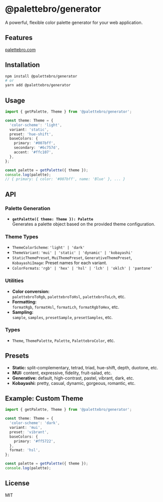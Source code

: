 # @palettebro/generator

A powerful, flexible color palette generator for your web application.

## Features

[palettebro.com](https://palettebro.com)

## Installation

```bash
npm install @palettebro/generator
# or
yarn add @palettebro/generator
```

## Usage

```ts
import { getPalette, Theme } from '@palettebro/generator';

const theme: Theme = {
  'color-scheme': 'light',
  variant: 'static',
  preset: 'hue-shift',
  baseColors: {
    primary: '#007bff',
    secondary: '#6c757d',
    accent: '#ffc107',
  },
};

const palette = getPalette({ theme });
console.log(palette);
// { primary: { color: '#007bff', name: 'Blue' }, ... }
```

## API

### Palette Generation

- **`getPalette({ theme: Theme }): Palette`**  
  Generates a palette object based on the provided theme configuration.

### Theme Types

- `ThemeColorScheme`: `'light' | 'dark'`
- `ThemeVariant`: `'mui' | 'static' | 'dynamic' | 'kobayashi'`
- `StaticThemePreset`, `MuiThemePreset`, `GenerativeThemePreset`, `KobayashiImage`: Preset names for each variant.
- `ColorFormats`: `'rgb' | 'hex' | 'hsl' | 'lch' | 'oklch' | 'pantone'`

### Utilities

- **Color conversion:**  
  `palettebroToRgb`, `palettebroToHsl`, `palettebroToLch`, etc.
- **Formatting:**  
  `formatRgb`, `formatHsl`, `formatLch`, `formatRgbToHex`, etc.
- **Sampling:**  
  `sample`, `samples`, `presetSample`, `presetSamples`, etc.

### Types

- `Theme`, `ThemePalette`, `Palette`, `PalettebroColor`, etc.

## Presets

- **Static:** split-complementary, tetrad, triad, hue-shift, depth, duotone, etc.
- **MUI:** content, expressive, fidelity, fruit-salad, etc.
- **Generative:** default, high-contrast, pastel, vibrant, dark, etc.
- **Kobayashi:** pretty, casual, dynamic, gorgeous, romantic, etc.

## Example: Custom Theme

```ts
import { getPalette, Theme } from '@palettebro/generator';

const theme: Theme = {
  'color-scheme': 'dark',
  variant: 'mui',
  preset: 'vibrant',
  baseColors: {
    primary: '#ff5722',
  },
  format: 'hsl',
};

const palette = getPalette({ theme });
console.log(palette);
```

## License

MIT